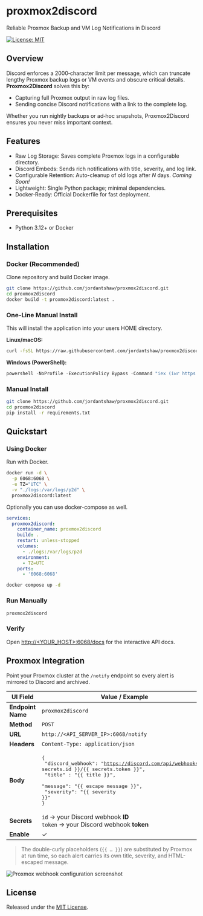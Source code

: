 # proxmox2discord
Reliable Proxmox Backup and VM Log Notifications in Discord

[![License: MIT](https://img.shields.io/badge/License-MIT-blue.svg)](LICENSE)


## Overview
Discord enforces a 2000‑character limit per message, which can truncate lengthy Proxmox backup logs or VM events and obscure critical details. **Proxmox2Discord** solves this by:

- Capturing full Proxmox output in raw log files.
- Sending concise Discord notifications with a link to the complete log.

Whether you run nightly backups or ad‑hoc snapshots, Proxmox2Discord ensures you never miss important context.

## Features

- Raw Log Storage: Saves complete Proxmox logs in a configurable directory.
- Discord Embeds: Sends rich notifications with title, severity, and log link.
- Configurable Retention: Auto-cleanup of old logs after _N_ days. _Coming Soon!_
- Lightweight: Single Python package; minimal dependencies.
- Docker‑Ready: Official Dockerfile for fast deployment.

## Prerequisites
- Python 3.12+ or Docker

## Installation

### Docker (Recommended)
Clone repository and build Docker image.
```bash
git clone https://github.com/jordantshaw/proxmox2discord.git
cd proxmox2discord
docker build -t proxmox2discord:latest .
```

### One‑Line Manual Install
This will install the application into your users HOME directory.

**Linux/macOS:**
```bash
curl -fsSL https://raw.githubusercontent.com/jordantshaw/proxmox2discord/main/scripts/install.sh | bash
```

**Windows (PowerShell):**
```powershell
powershell -NoProfile -ExecutionPolicy Bypass -Command "iex (iwr https://raw.githubusercontent.com/jordantshaw/proxmox2discord/main/scripts/install.ps1 -UseBasicParsing)"
```

### Manual Install
```bash
git clone https://github.com/jordantshaw/proxmox2discord.git
cd proxmox2discord
pip install -r requirements.txt
```


## Quickstart

### Using Docker
Run with Docker.
```bash
docker run -d \
  -p 6068:6068 \
  -e TZ="UTC" \
  -v "./logs:/var/logs/p2d" \
  proxmox2discord:latest
```

Optionally you can use docker-compose as well.
```yaml
services:
  proxmox2discord:
    container_name: proxmox2discord
    build: .
    restart: unless-stopped
    volumes:
      - ./logs:/var/logs/p2d
    environment:
      - TZ=UTC
    ports:
      - '6068:6068'
```
```bash
docker compose up -d
```

### Run Manually
```bash
proxmox2discord
```

### Verify
Open [http://<YOUR_HOST>:6068/docs](http://<YOUR_HOST>:6068/docs) for the interactive API docs.


## Proxmox Integration
Point your Proxmox cluster at the `/notify` endpoint so every alert is mirrored to Discord and archived.

| UI Field            | Value / Example                                                                                                                                                                                                                     |
|---------------------|-------------------------------------------------------------------------------------------------------------------------------------------------------------------------------------------------------------------------------------|
| **Endpoint Name**   | `proxmox2discord     `                                                                                                                                                                                                              |
| **Method**          | `POST`                                                                                                                                                                                                                              |
| **URL**             | `http://<API_SERVER_IP>:6068/notify`                                                                                                                                                                                                |
| **Headers**         | `Content-Type: application/json`                                                                                                                                                                                                    |
| **Body**            | <pre lang=json>{<br/>  "discord_webhook": "https://discord.com/api/webhooks/{{ secrets.id }}/{{ secrets.token }}",<br/>  "title" : "{{ title }}",<br/>  "message": "{{ escape message }}",<br/>  "severity": "{{ severity }}"<br/>} |
| **Secrets**         | `id` → your Discord webhook **ID**<br>`token` → your Discord webhook **token**                                                                                                                                                      |
| **Enable**          | ✓                                                                                                                                                                                                                                   |

> The double-curly placeholders (`{{ … }}`) are substituted by Proxmox at run time, so each alert carries its own title, severity, and HTML-escaped message.

![Proxmox webhook configuration screenshot](docs/images/proxmox_webhook_config.png)


## License
Released under the [MIT License](LICENSE).